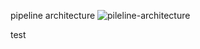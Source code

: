 pipeline architecture
![pileline-architecture](https://github.com/user-attachments/assets/af197fa4-ae47-42f5-814c-d8f03f92eaae)


test